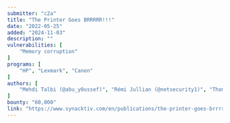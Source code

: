 ```yaml
---
submitter: "c2a"
title: "The Printer Goes BRRRRR!!!"
date: "2022-05-25"
added: "2024-11-03"
description: ""
vulnerabilities: [
    "Memory corruption"
]
programs: [
    "HP", "Lexmark", "Canon"
]
authors: [
    "Mehdi Talbi (@abu_y0ussef)", "Rémi Jullian (@netsecurity1)", "Thomas Jeunet  (@cleptho)"
]
bounty: "60,000"
link: "https://www.synacktiv.com/en/publications/the-printer-goes-brrrrr.html"
---
```




